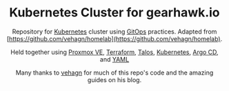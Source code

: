 <div align="center">

# Kubernetes Cluster for gearhawk.io

Repository for [Kubernetes](https://kubernetes.io/) cluster
using [GitOps](https://en.wikipedia.org/wiki/DevOps) practices.
Adapted from [https://github.com/vehagn/homelab](https://github.com/vehagn/homelab).

Held together using [Proxmox VE](https://www.proxmox.com/en/proxmox-virtual-environment), [Terraform](https://www.terraform.io/), [Talos](https://talos.dev), [Kubernetes](https://kubernetes.io/), [Argo CD](https://argoproj.github.io/cd/), and [YAML](https://yaml.org/)

Many thanks to [vehagn](https://github.com/vehagn) for much of this repo's code and the amazing guides on his blog.

## </div>
